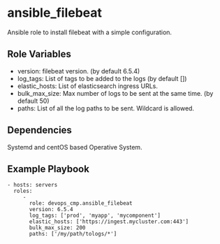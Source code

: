 ansible_filebeat
=========

Ansible role to install filebeat with a simple configuration.


Role Variables
--------------

- version: filebeat version. (by default 6.5.4)
- log_tags: List of tags to be added to the logs (by default [])
- elastic_hosts: List of elasticsearch ingress URLs.
- bulk_max_size: Max number of logs to be sent at the same time. (by default 50)
- paths: List of all the log paths to be sent. Wildcard is allowed.

Dependencies
------------

Systemd and centOS based Operative System.

Example Playbook
----------------

    - hosts: servers
      roles:
         -
           role: devops_cmp.ansible_filebeat
           version: 6.5.4
           log_tags: ['prod', 'myapp', 'mycomponent']
           elastic_hosts: ['https://ingest.mycluster.com:443']
           bulk_max_size: 200
           paths: ['/my/path/tologs/*']
